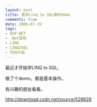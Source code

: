 ```yaml
---
layout: post
title: 我学Linq to SQL做的demo
comments: true
date: 2008-07-19
tags:
- ASP.NET
- .Net其他
- LINQ
- LINQ2SQL
- 代码片段
---
```


<p>最近才开始学LINQ to SQL,</p>
<p>做了个demo，都是基本操作。</p>
<p>有兴趣的朋友看看。</p>
<p><a href="http://download.csdn.net/source/528628">http://download.csdn.net/source/528628</a></p>
<p mce_keep="true"> </p>				

